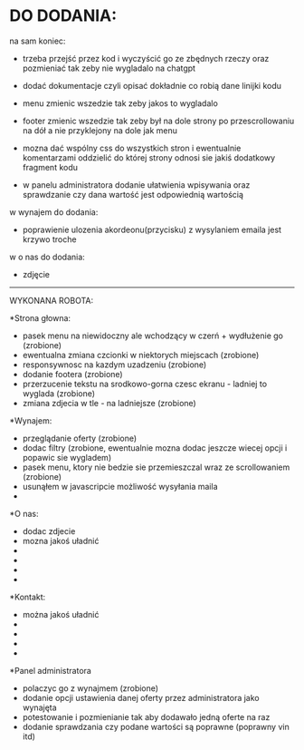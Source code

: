 # DO DODANIA:
na sam koniec:
- trzeba przejść przez kod i wyczyścić go ze zbędnych rzeczy oraz pozmieniać tak zeby nie wygladalo na chatgpt
- dodać dokumentacje czyli opisać dokładnie co robią dane linijki kodu

- menu zmienic wszedzie tak zeby jakos to wygladalo
- footer zmienic wszedzie tak zeby był na dole strony po przescrollowaniu na dół a nie przyklejony na dole jak menu

- mozna dać wspólny css do wszystkich stron i ewentualnie komentarzami oddzielić do której strony odnosi sie jakiś dodatkowy fragment kodu
- w panelu administratora dodanie ułatwienia wpisywania oraz sprawdzanie czy dana wartość jest odpowiednią wartością


w wynajem do dodania:
- poprawienie ulozenia akordeonu(przycisku) z wysylaniem emaila jest krzywo troche


w o nas do dodania:
- zdjęcie
---------------------------------------------------------------------
WYKONANA ROBOTA:

*Strona głowna:
- pasek menu na niewidoczny ale wchodzący w czerń + wydłużenie go (zrobione)
- ewentualna zmiana czcionki w niektorych miejscach (zrobione)
- responsywnosc na kazdym uzadzeniu (zrobione)
- dodanie footera (zrobione)
- przerzucenie tekstu na srodkowo-gorna czesc ekranu - ladniej to wyglada (zrobione)
- zmiana zdjecia w tle - na ladniejsze (zrobione)

*Wynajem:
- przeglądanie oferty (zrobione)
- dodac filtry (zrobione, ewentualnie mozna dodac jeszcze wiecej opcji i popawic sie wygladem)
- pasek menu, ktory nie bedzie sie przemieszczal wraz ze scrollowaniem (zrobione)
- usunąłem w javascripcie możliwość wysyłania maila
-

*O nas:
- dodac zdjecie
- mozna jakoś uładnić
-
-
-
-

*Kontakt:
- można jakoś uładnić
-
-
-
-

*Panel administratora
- polaczyc go z wynajmem (zrobione)
- dodanie opcji ustawienia danej oferty przez administratora jako wynajęta
- potestowanie i pozmienianie tak aby dodawało jedną oferte na raz
- dodanie sprawdzania czy podane wartości są poprawne (poprawny vin itd)
